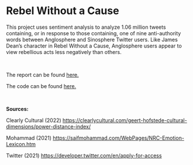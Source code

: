 # Rebel Without a Cause

This project uses sentiment analysis to analyze 1.06 million tweets
containing, or in response to those containing, one of nine
anti-authority words between Anglosphere and Sinosphere Twitter users.
Like James Dean’s character in Rebel Without a Cause, Anglosphere users
appear to view rebellious acts less negatively than others.

<br/>

The report can be found [here.](Rebel-Without-a-Cause.md)

The code can be found [here.](Rebel-Without-a-Cause.Rmd)

<br/>

**Sources:**

Clearly Cultural (2022) https://clearlycultural.com/geert-hofstede-cultural-dimensions/power-distance-index/

Mohammad (2021) https://saifmohammad.com/WebPages/NRC-Emotion-Lexicon.htm

Twitter (2021) https://developer.twitter.com/en/apply-for-access
